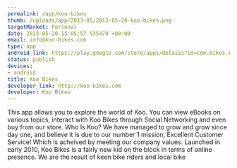 ```yaml
--- 
permalink: /app/koo-bikes
thumb: /uploads/app/2013-05/2013-05-20-koo-bikes.png
targetMarket: Personal
date: 2013-05-20 15:05:57.535479 +00:00
email: info@koo-bikes.com
type: app
android_link: https://play.google.com/store/apps/details?id=com.bikes.koo&feature=nav_result#?t=W251bGwsMSwyLDNd
status: publish
devices: 
- android
title: Koo Bikes
developer_link: http://koo-bikes.com
developer: Koo Bikes
---
```


This app allows you to explore the world of Koo. You can view eBooks on various topics, interact with Koo Bikes through Social Networking and even buy from our store.
Who Is Koo?
We have managed to grow and grow since day one, and believe it is due to our number 1 mission, Excellent Customer Service! Which is acheived by meeting our company values.
Launched in early 2010, Koo Bikes is a fairly new kid on the block in terms of online presence. We are the result of keen bike riders and local bike 
